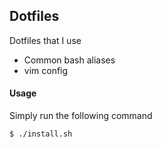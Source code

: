 ## Dotfiles

Dotfiles that I use

* Common bash aliases
* vim config

#### Usage

Simply run the following command

```
$ ./install.sh
```

